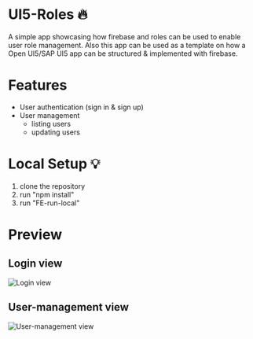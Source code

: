 # UI5-Roles 🔥
A simple app showcasing how firebase and roles can be used to enable user role management.
Also this app can be used as a template on how a Open UI5/SAP UI5 app can be structured & implemented with firebase. 

# Features
- User authentication (sign in & sign up)
- User management
  - listing users
  - updating users


# Local Setup 💡
1. clone the repository
2. run "npm install"
3. run "FE-run-local"


# Preview

## Login view
![Login view](https://i.imgur.com/wZ0BbtS.png)

## User-management view
![User-management view](https://i.imgur.com/AD0VsUM.png)
